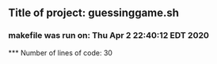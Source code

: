 ## Title of project: guessinggame.sh
### makefile was run on: Thu Apr  2 22:40:12 EDT 2020
*** Number of lines of code: 30
